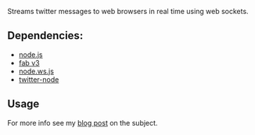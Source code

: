 Streams twitter messages to web browsers in real time using web sockets.

## Dependencies:

* [node.js][1]
* [fab v3][2]
* [node.ws.js][3]
* [twitter-node][4]

## Usage

For more info see my [blog post][5] on the subject.

[1]: http://github.com/ry/node
[2]: http://github.com/jed/fab/tree/v3
[3]: http://github.com/ncr/node.ws.js
[4]: http://github.com/technoweenie/twitter-node
[5]: http://zackhobson.com/2010/03/28/node-js-and-web-sockets.html



